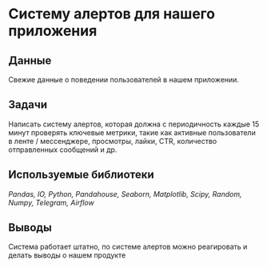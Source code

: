 # Систему алертов для нашего приложения
## Данные
Свежие данные о поведении пользователей в нашем приложении. 
## Задачи
Написать систему алертов, которая должна с периодичность каждые 15 минут проверять ключевые метрики, такие как активные пользователи в ленте / мессенджере, просмотры, лайки, CTR, количество отправленных сообщений и др.
## Используемые библиотеки
*Pandas, IO, Python, Pandahouse, Seaborn, Matplotlib, Scipy, Random, Numpy, Telegram, Airflow*
## Выводы
Система работает штатно, по системе алертов можно реагировать и делать выводы о нашем продукте